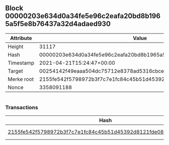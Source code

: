 ## Block 00000203e634d0a34fe5e96c2eafa20bd8b1965a5f5e8b76437a32d4adaed930

Attribute | Value
--- | ---
Height | 31117
Hash | 00000203e634d0a34fe5e96c2eafa20bd8b1965a5f5e8b76437a32d4adaed930
Timestamp | 2021-04-21T15:24:47+00:00
Target | 00254142f49eaaa504dc75712e8378ad5316cbcead634704b3734b6271167cc4
Merke root | 2155fe542f5798972b3f7c7e1fc84c45b51d45392d8121fde0854715e40aec4f
Nonce | 3358091188

```

```

### Transactions

Hash | Amount
--- | ---
[2155fe542f5798972b3f7c7e1fc84c45b51d45392d8121fde0854715e40aec4f](2155fe542f5798972b3f7c7e1fc84c45b51d45392d8121fde0854715e40aec4f.md) | 10.00000000 SKEPTI 
